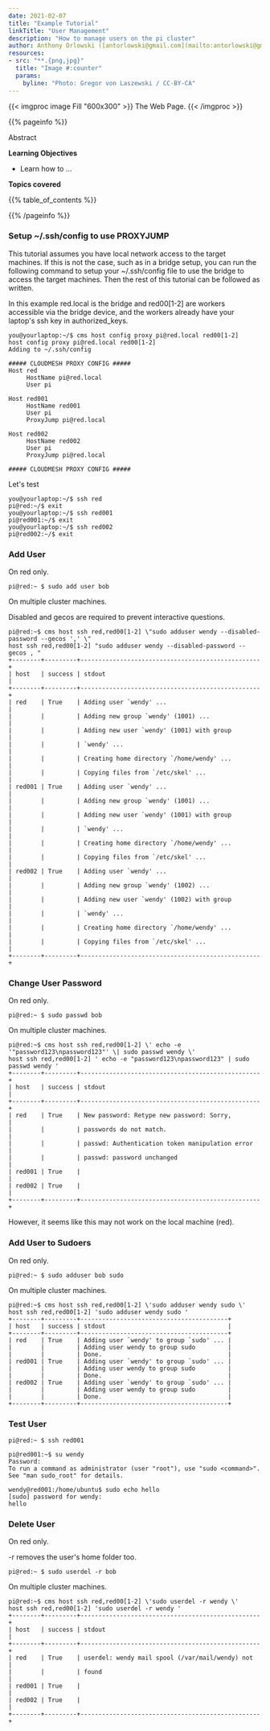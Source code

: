 ```yaml
---
date: 2021-02-07
title: "Example Tutorial"
linkTitle: "User Management"
description: "How to manage users on the pi cluster"
author: Anthony Orlowski ([antorlowski@gmail.com](mailto:antorlowski@gmail.com))
resources:
- src: "**.{png,jpg}"
  title: "Image #:counter"
  params:
    byline: "Photo: Gregor von Laszewski / CC-BY-CA"
---
```


{{< imgproc image Fill "600x300" >}}
The Web Page.
{{< /imgproc >}}


{{% pageinfo %}}

Abstract

**Learning Objectives**

* Learn how to ...
  
**Topics covered**

{{% table_of_contents %}}

{{% /pageinfo %}}

### Setup ~/.ssh/config to use PROXYJUMP

This tutorial assumes you have local network access to the target machines. 
If this is not the case, such as in a bridge setup, you can run the 
following command to setup your ~/.ssh/config file to use the bridge to access 
the target machines. Then the rest of this tutorial can be followed as written.

In this example red.local is the bridge and red00[1-2] are workers
accessible via the bridge device, and the workers already have your laptop's 
ssh key in authorized_keys. 

```
you@yourlaptop:~/$ cms host config proxy pi@red.local red00[1-2]
host config proxy pi@red.local red00[1-2]
Adding to ~/.ssh/config

##### CLOUDMESH PROXY CONFIG #####
Host red
     HostName pi@red.local
     User pi

Host red001
     HostName red001
     User pi
     ProxyJump pi@red.local

Host red002
     HostName red002
     User pi
     ProxyJump pi@red.local

##### CLOUDMESH PROXY CONFIG #####

```

Let's test

```
you@yourlaptop:~/$ ssh red
pi@red:~/$ exit
you@yourlaptop:~/$ ssh red001
pi@red001:~/$ exit
you@yourlaptop:~/$ ssh red002
pi@red002:~/$ exit
```

### Add User

On red only.

```
pi@red:~ $ sudo add user bob
```

On multiple cluster machines. 

Disabled and gecos are required to prevent 
interactive questions.

```
pi@red:~$ cms host ssh red,red00[1-2] \"sudo adduser wendy --disabled-password --gecos ',' \"
host ssh red,red00[1-2] "sudo adduser wendy --disabled-password --gecos , "
+--------+---------+--------------------------------------------------+
| host   | success | stdout                                           |
+--------+---------+--------------------------------------------------+
| red    | True    | Adding user `wendy' ...                          |
|        |         | Adding new group `wendy' (1001) ...              |
|        |         | Adding new user `wendy' (1001) with group        |
|        |         | `wendy' ...                                      |
|        |         | Creating home directory `/home/wendy' ...        |
|        |         | Copying files from `/etc/skel' ...               |
| red001 | True    | Adding user `wendy' ...                          |
|        |         | Adding new group `wendy' (1001) ...              |
|        |         | Adding new user `wendy' (1001) with group        |
|        |         | `wendy' ...                                      |
|        |         | Creating home directory `/home/wendy' ...        |
|        |         | Copying files from `/etc/skel' ...               |
| red002 | True    | Adding user `wendy' ...                          |
|        |         | Adding new group `wendy' (1002) ...              |
|        |         | Adding new user `wendy' (1002) with group        |
|        |         | `wendy' ...                                      |
|        |         | Creating home directory `/home/wendy' ...        |
|        |         | Copying files from `/etc/skel' ...               |
+--------+---------+--------------------------------------------------+
```

### Change User Password

On red only.

```
pi@red:~ $ sudo passwd bob
```

On multiple cluster machines.

```
pi@red:~$ cms host ssh red,red00[1-2] \' echo -e '"password123\npassword123"' \| sudo passwd wendy \'
host ssh red,red00[1-2] ' echo -e "password123\npassword123" | sudo passwd wendy '
+--------+---------+--------------------------------------------------+
| host   | success | stdout                                           |
+--------+---------+--------------------------------------------------+
| red    | True    | New password: Retype new password: Sorry,        |
|        |         | passwords do not match.                          |
|        |         | passwd: Authentication token manipulation error  |
|        |         | passwd: password unchanged                       |
| red001 | True    |                                                  |
| red002 | True    |                                                  |
+--------+---------+--------------------------------------------------+
```

However, it seems like this may not work on the local machine (red).

### Add User to Sudoers

On red only.

```
pi@red:~ $ sudo adduser bob sudo
```

On multiple cluster machines.

```
pi@red:~$ cms host ssh red,red00[1-2] \'sudo adduser wendy sudo \'
host ssh red,red00[1-2] 'sudo adduser wendy sudo '
+--------+---------+-----------------------------------------+
| host   | success | stdout                                  |
+--------+---------+-----------------------------------------+
| red    | True    | Adding user `wendy' to group `sudo' ... |
|        |         | Adding user wendy to group sudo         |
|        |         | Done.                                   |
| red001 | True    | Adding user `wendy' to group `sudo' ... |
|        |         | Adding user wendy to group sudo         |
|        |         | Done.                                   |
| red002 | True    | Adding user `wendy' to group `sudo' ... |
|        |         | Adding user wendy to group sudo         |
|        |         | Done.                                   |
+--------+---------+-----------------------------------------+

```

### Test User

```
pi@red:~ $ ssh red001

pi@red001:~$ su wendy
Password: 
To run a command as administrator (user "root"), use "sudo <command>".
See "man sudo_root" for details.

wendy@red001:/home/ubuntu$ sudo echo hello
[sudo] password for wendy: 
hello
```

### Delete  User

On red only.

-r removes the user's home folder too.

```
pi@red:~ $ sudo userdel -r bob
```

On multiple cluster machines.

```
pi@red:~$ cms host ssh red,red00[1-2] \'sudo userdel -r wendy \'
host ssh red,red00[1-2] 'sudo userdel -r wendy '
+--------+---------+--------------------------------------------------+
| host   | success | stdout                                           |
+--------+---------+--------------------------------------------------+
| red    | True    | userdel: wendy mail spool (/var/mail/wendy) not  |
|        |         | found                                            |
| red001 | True    |                                                  |
| red002 | True    |                                                  |
+--------+---------+--------------------------------------------------+
```
